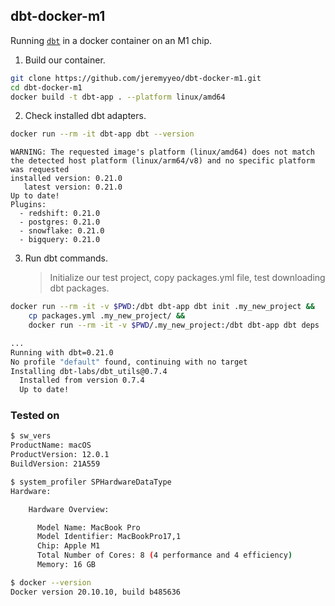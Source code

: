 ## dbt-docker-m1

Running [`dbt`](https://github.com/dbt-labs/dbt-core) in a docker container on an M1 chip.

1. Build our container.

```sh
git clone https://github.com/jeremyyeo/dbt-docker-m1.git
cd dbt-docker-m1
docker build -t dbt-app . --platform linux/amd64
```

2. Check installed dbt adapters.

```sh
docker run --rm -it dbt-app dbt --version
```

```
WARNING: The requested image's platform (linux/amd64) does not match the detected host platform (linux/arm64/v8) and no specific platform was requested
installed version: 0.21.0
   latest version: 0.21.0
Up to date!
Plugins:
  - redshift: 0.21.0
  - postgres: 0.21.0
  - snowflake: 0.21.0
  - bigquery: 0.21.0
```

3. Run dbt commands.

   > Initialize our test project, copy packages.yml file, test downloading dbt packages.

```sh
docker run --rm -it -v $PWD:/dbt dbt-app dbt init .my_new_project &&
    cp packages.yml .my_new_project/ &&
    docker run --rm -it -v $PWD/.my_new_project:/dbt dbt-app dbt deps
```

```sh
...
Running with dbt=0.21.0
No profile "default" found, continuing with no target
Installing dbt-labs/dbt_utils@0.7.4
  Installed from version 0.7.4
  Up to date!
```

### Tested on

```sh
$ sw_vers
ProductName: macOS
ProductVersion: 12.0.1
BuildVersion: 21A559

$ system_profiler SPHardwareDataType
Hardware:

    Hardware Overview:

      Model Name: MacBook Pro
      Model Identifier: MacBookPro17,1
      Chip: Apple M1
      Total Number of Cores: 8 (4 performance and 4 efficiency)
      Memory: 16 GB

$ docker --version
Docker version 20.10.10, build b485636
```
